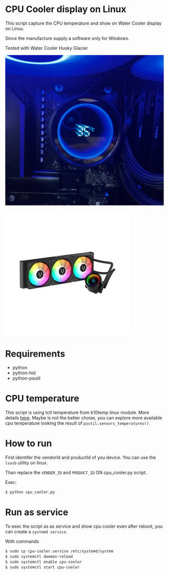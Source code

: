 # CPU Cooler display on Linux

This script capture the CPU temperature and show on Water Cooler display on Linux.

Since the manufacture supply a software only for Windows.

Tested with Water Cooler Husky Glacier

![](cpu-cooler.jpeg)

![](water-cooler-husky-glacier-argb.webp)

# Requirements
- python
- python-hid
- python-psutil

# CPU temperature
This script is using tctl temperature from k10temp linux module. More details [here](https://www.kernel.org/doc/html/v5.6/hwmon/k10temp.html#:~:text=Tctl%20is%20the%20processor%20temperature,like%20die%20or%20case%20temperature.). Maybe is not the better choise, you can explore more available cpu temperature looking the result of `psutil.sensors_temperatures()`. 

# How to run

First identifer the vendorId and productId of you device. You can use the `lsusb` utility on linux.

Than replace the `VENDER_ID` and `PRODUCT_ID` ON cpu_cooler.py script.

Exec:
```bash
$ python cpu_cooler.py
```
# Run as service

To exec the script as as service and show cpu cooler even after reboot, you can create a `systemd service`.

With commands
```bash
$ sudo cp cpu-cooler.service /etc/systemd/system
$ sudo systemctl daemon-reload
$ sudo systemctl enable cpu-cooler
$ sudo systemctl start cpu-cooler
```

